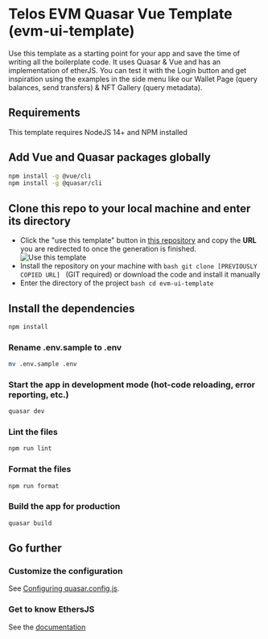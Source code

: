# Telos EVM Quasar Vue Template (evm-ui-template)

Use this template as a starting point for your app and save the time of writing all the boilerplate code. It uses Quasar & Vue and has an implementation of etherJS. You can test it with the Login button and get inspiration using the examples in the side menu like our Wallet Page (query balances, send transfers) & NFT Gallery (query metadata).

## Requirements

This template requires NodeJS 14+ and NPM installed

## Add Vue and Quasar packages globally
```bash
npm install -g @vue/cli
npm install -g @quasar/cli
```

## Clone this repo to your local machine and enter its directory
- Click the "use this template" button in [this repository](https://github.com/telosnetwork/evm-ui-template) and copy the **URL** you are redirected to once the generation is finished.
![Use this template](https://i.imgur.com/6TB0NaE.jpg)
- Install the repository on your machine with ```bash git clone [PREVIOUSLY COPIED URL] ``` (GIT required) or download the code and install it manually
- Enter the directory of the project ```bash cd evm-ui-template```

## Install the dependencies
```bash
npm install
```

### Rename .env.sample to .env 
```bash
mv .env.sample .env
```

### Start the app in development mode (hot-code reloading, error reporting, etc.)
```bash
quasar dev
```


### Lint the files
```bash
npm run lint
```


### Format the files
```bash
npm run format
```



### Build the app for production
```bash
quasar build
```

## Go further

### Customize the configuration
See [Configuring quasar.config.js](https://v2.quasar.dev/quasar-cli-webpack/quasar-config-js).

### Get to know EthersJS
See the [documentation](https://docs.ethers.io/v5/)

